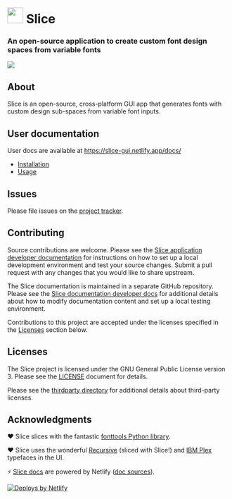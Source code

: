 # <img height="36" src="https://raw.githubusercontent.com/source-foundry/Slice/main/src/resources/img/slice-icon.svg"/>  Slice

### An open-source application to create custom font design spaces from variable fonts

<img src="https://d33wubrfki0l68.cloudfront.net/d67ed997178c60733041aaaf932bdf9c3afcb63b/fda62/images/slice-hero-crunch.png">

## About

Slice is an open-source, cross-platform GUI app that generates fonts with custom design sub-spaces from variable font inputs.

## User documentation

User docs are available at https://slice-gui.netlify.app/docs/

- [Installation](https://slice-gui.netlify.app/docs/install/)
- [Usage](https://slice-gui.netlify.app/docs/usage/)

## Issues

Please file issues on the [project tracker](https://github.com/source-foundry/Slice/issues).

## Contributing

Source contributions are welcome.  Please see the [Slice application developer documentation](https://slice-gui.netlify.app/docs/developer/#slice-source-code-contributions) for instructions on how to set up a local development environment and test your source changes.  Submit a pull request with any changes that you would like to share upstream.

The Slice documentation is maintained in a separate GitHub repository.  Please see the [Slice documentation developer docs](https://slice-gui.netlify.app/docs/developer/#slice-documentation-contributions) for additional details about how to modify documentation content and set up a local testing environment.

Contributions to this project are accepted under the licenses specified in the [Licenses](#Licenses) section below.

## Licenses

The Slice project is licensed under the GNU General Public License version 3. Please see the [LICENSE](LICENSE) document for details.

Please see the [thirdparty directory](https://github.com/source-foundry/Slice/tree/main/thirdparty) for additional details about third-party licenses.

## Acknowledgments

❤️ Slice slices with the fantastic [fonttools Python library](https://github.com/fonttools/fonttools).

❤️ Slice uses the wonderful [Recursive](https://github.com/arrowtype/recursive) (sliced with Slice!) and [IBM Plex](https://github.com/IBM/plex) typefaces in the UI.

⚡ [Slice docs](https://slice-gui.netlify.app/) are powered by Netlify ([doc sources](https://github.com/source-foundry/Slice-docs)).

  <a href="https://www.netlify.com">
    <img src="https://www.netlify.com/img/global/badges/netlify-light.svg" alt="Deploys by Netlify" />
  </a>
